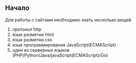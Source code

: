 ## Начало

Для работы с сайтами необходимо знать несколько вещей
1. протокол http
2. язык разметки html
3. язык разметки css
4. язык программирования JavaScript(ECMAScript)
5. один из серверных языков (PHP/Python/Java/javaScript(ECMAScript)/Go)